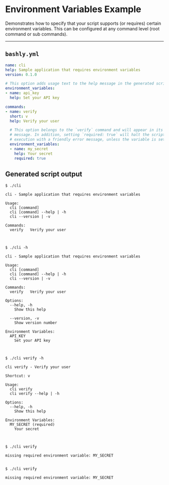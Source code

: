 # Environment Variables Example

Demonstrates how to specify that your script supports (or requires) certain environment variables. This can be configured at any command level (root command or sub commands).

-----

## `bashly.yml`

```yaml
name: cli
help: Sample application that requires environment variables
version: 0.1.0

# This option adds usage text to the help message in the generated script.
environment_variables:
- name: api_key
  help: Set your API key

commands:
- name: verify
  short: v
  help: Verify your user

  # This option belongs to the `verify` command and will appear in its help
  # message. In addition, setting `required: true` will halt the script's 
  # execution with a friendly error message, unless the variable is set.
  environment_variables:
  - name: my_secret
    help: Your secret
    required: true
```

## Generated script output

```shell
$ ./cli

cli - Sample application that requires environment variables

Usage:
  cli [command]
  cli [command] --help | -h
  cli --version | -v

Commands:
  verify   Verify your user



$ ./cli -h

cli - Sample application that requires environment variables

Usage:
  cli [command]
  cli [command] --help | -h
  cli --version | -v

Commands:
  verify   Verify your user

Options:
  --help, -h
    Show this help

  --version, -v
    Show version number

Environment Variables:
  API_KEY
    Set your API key



$ ./cli verify -h

cli verify - Verify your user

Shortcut: v

Usage:
  cli verify
  cli verify --help | -h

Options:
  --help, -h
    Show this help

Environment Variables:
  MY_SECRET (required)
    Your secret



$ ./cli verify

missing required environment variable: MY_SECRET


$ ./cli verify

missing required environment variable: MY_SECRET


```



